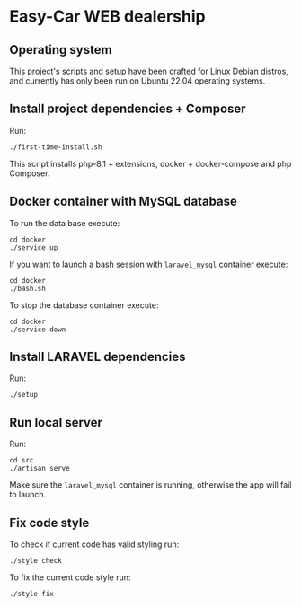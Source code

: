# Easy-Car WEB dealership

## Operating system

This project's scripts and setup have been crafted for Linux Debian distros, and currently has only been run on
Ubuntu 22.04 operating systems.


## Install project dependencies + Composer

Run:

```
./first-time-install.sh
```

This script installs php-8.1 + extensions, docker + docker-compose and php Composer.


## Docker container with MySQL database

To run the data base execute:


```
cd docker
./service up
```

If you want to launch a bash session with `laravel_mysql` container execute:

```
cd docker
./bash.sh
```

To stop the database container execute:

```
cd docker
./service down
```


## Install LARAVEL dependencies

Run:

```
./setup
```

## Run local server

Run:

```
cd src
./artisan serve
```

Make sure the `laravel_mysql` container is running, otherwise the app will fail to launch.


## Fix code style

To check if current code has valid styling run:

```
./style check
```

To fix the current code style run:

```
./style fix
```
